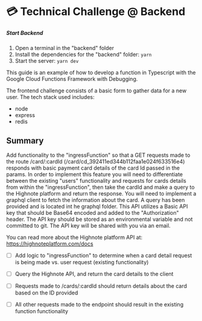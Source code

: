 # 💳 Technical Challenge @ Backend

##### Start Backend

1. Open a terminal in the "backend" folder
2. Install the dependencies for the "backend" folder: `yarn`
3. Start the server: `yarn dev`

This guide is an example of how to develop a function in Typescript with
the Google Cloud Functions Framework with Debugging.

The frontend challenge consists of a basic form to gather data for a new user. The tech stack used includes:

- node
- express
- redis

## Summary

Add functionality to the "ingressFunction" so that a GET requests made to the route /card/:cardId (/card/cd_392411ed344b112faa1e024f633516e4) responds with basic payment card details of the card Id passed in the params. In order to implement this feature you will need to differentiate between the existing "users" functionality and requests for cards details from within the "ingressFunction", then take the cardId and make a query to the Highnote platform and return the response. You will need to implement a graphql client to fetch the information about the card. A query has been provided and is located int he graphql folder. This API utilizes a Basic API key that should be Base64 encoded and added to the "Authorization" header. The API key should be stored as an environmental variable and not committed to git. The API key will be shared with you via an email.

You can read more about the Highnote platform API at: https://highnoteplatform.com/docs

- [ ] Add logic to "ingressFunction" to determine when a card detail request is being made vs. user request (existing functionality)

- [ ] Query the Highnote API, and return the card details to the client

- [ ] Requests made to /cards/:cardId should return details about the card based on the ID provided

- [ ] All other requests made to the endpoint should result in the existing function functionality
